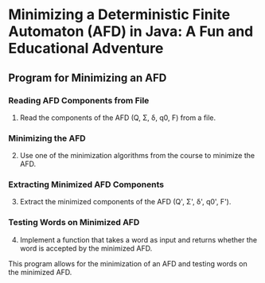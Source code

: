 # Minimizing a Deterministic Finite Automaton (AFD) in Java: A Fun and Educational Adventure

## Program for Minimizing an AFD

### Reading AFD Components from File

1. Read the components of the AFD (Q, Σ, δ, q0, F) from a file.

### Minimizing the AFD

2. Use one of the minimization algorithms from the course to minimize the AFD.

### Extracting Minimized AFD Components

3. Extract the minimized components of the AFD (Q', Σ', δ', q0', F').

### Testing Words on Minimized AFD

4. Implement a function that takes a word as input and returns whether the word is accepted by the minimized AFD.

This program allows for the minimization of an AFD and testing words on the minimized AFD.
